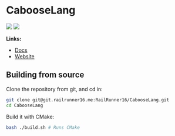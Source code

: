 # CabooseLang

[![](https://img.shields.io/travis/com/CabooseLang/Caboose.svg?style=flat-square&logo=travis)](https://travis-ci.com/CabooseLang/Caboose)
[![](https://img.shields.io/discord/619580059921154058.svg?style=flat-square&logo=discord&label=&colorB=7892da&maxAge=0)](https://discord.gg/ZTVuFVF)

**Links:**
- [Docs](https://docs.caboose.ga)
- [Website](https://caboose.ga)

## Building from source
Clone the repository from git, and cd in:
```bash
git clone git@git.railrunner16.me:RailRunner16/CabooseLang.git
cd CabooseLang
```

Build it with CMake:
```bash
bash ./build.sh # Runs CMake
```